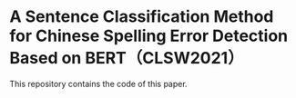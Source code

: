 # A Sentence Classification Method for Chinese Spelling Error Detection Based on BERT（CLSW2021）
This repository contains the code of this paper.
